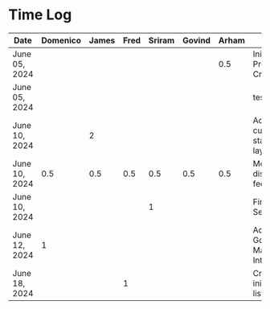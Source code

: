 # Time Log

| Date          | Domenico | James | Fred | Sriram | Govind | Arham | Task                                 |
|---------------|----------|-------|------|--------|--------|-------|--------------------------------------|
| June 05, 2024 |          |       |      |        |        | 0.5   | Inital Project File Creation         |
| June 05, 2024 |          |       |      |        |        |       | test_task_0                          |
| June 10, 2024 |          | 2     |      |        |        |       | Added current trip status bar layout |
| June 10, 2024 |  0.5     | 0.5   | 0.5  |  0.5   |  0.5   |  0.5  | Meeting to discuss D2 feedback       |
| June 10, 2024 |          |       |      | 1      |        |       | Firebase Setup                       |
| June 12, 2024 |         1|       |      |        |        |       | Added Google Maps Integration        |
| June 18, 2024 |          |       | 1    |        |        |       | Created initial trip list view       |
